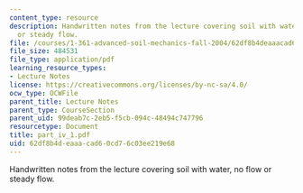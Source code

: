 ```yaml
---
content_type: resource
description: Handwritten notes from the lecture covering soil with water, no flow
  or steady flow.
file: /courses/1-361-advanced-soil-mechanics-fall-2004/62df8b4deaaacad60cd76c03ee219e68_part_iv_1.pdf
file_size: 484531
file_type: application/pdf
learning_resource_types:
- Lecture Notes
license: https://creativecommons.org/licenses/by-nc-sa/4.0/
ocw_type: OCWFile
parent_title: Lecture Notes
parent_type: CourseSection
parent_uid: 99deab7c-2eb5-f5cb-094c-48494c747796
resourcetype: Document
title: part_iv_1.pdf
uid: 62df8b4d-eaaa-cad6-0cd7-6c03ee219e68
---
```

Handwritten notes from the lecture covering soil with water, no flow or steady flow.